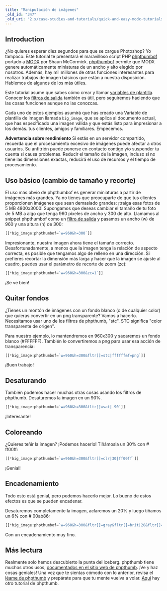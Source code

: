 ```yaml
---
title: "Manipulación de imágenes"
_old_id: "347"
_old_uri: "2.x/case-studies-and-tutorials/quick-and-easy-modx-tutorials/automated-server-side-image-editing"
---
```


## Introduction

¿No quieres esperar diez segundos para que se cargue Photoshop? Yo tampoco. Este tutorial te presentará el maravilloso script PHP [phpthumbof](http://phpthumb.sourceforge.net/)  portado a  [MODX](/extras/phpthumbof "phpThumbOf") por Shaun McCormick.
[phpthumbof](/extras/phpthumbof "phpThumbOf") permite que MODX genere automáticamente miniaturas de un ancho y alto elegido por nosotros. Además, hay mil millones de otras funciones interesantes para realizar trabajos de imagen básicos que están a nuestra disposición. Hablemos de algunos de los más útiles.

Este tutorial asume que sabes cómo crear y llamar [variables de plantilla](building-sites/elements/template-variables "Variables de plantilla"). Conocer los [filtros de salida](building-sites/tag-syntax/output-filters "Filtros de entrada y salida") también es útil, pero seguiremos haciendo que las cosas funcionen aunque  no las conozcas.

Cada uno de estos ejemplos asumirá que has creado una Variable de plantilla de imagen llamada `big_image`, que se aplica al documento actual, que has especificado una imagen válida y que estás listo para impresionar a los demás. tus clientes, amigos y familiares. Empecemos.

**Advertencia sobre rendimiento**
Si estás en un servidor compartido, recuerda que el procesamiento excesivo de imágenes puede afectar a otros usuarios. Su anfitrión puede ponerse en contacto contigo y/o suspender tu cuenta si causa problemas. Reducir el tamaño de la imagen, incluso si no tiene las dimensiones exactas, reducirá el uso de recursos y el tiempo de procesamiento.

## Uso básico (cambio de tamaño y recorte)

El uso más obvio de phpthumbof es generar miniaturas a partir de imágenes más grandes. Ya no tienes que preocuparte de que tus clientes proporcionen imágenes que sean demasiado grandes: ¡traiga esas fotos de 5 MB 4800x3000! Supongamos que deseas cambiar el tamaño de tu foto de 5 MB a algo que tenga 960 píxeles de ancho y 300 de alto. Llamamos al snippet phpthumbof como un [filtro de salida](building-sites/tag-syntax/output-filters "Filtros de entrada y salida") y pasamos un ancho (w) de 960 y una altura (h) de 300:

``` php
[[*big_image:phpthumbof=`w=960&h=300`]]
```

Impresionante, nuestra imagen ahora tiene el tamaño correcto. Desafortunadamente, a menos que la imagen tenga la relación de aspecto correcta, es posible que tengamos algo de relleno en una dirección. Si prefieres recortar la dimensión más larga y hacer que la imagen se ajuste al cuadro, puedes usar el parámetro de recorte de zoom (zc):

``` php
[[*big_image:phpthumbof=`w=960&h=300&zc=1`]]
```

¡Se ve bien!

## Quitar fondos

¿Tienes un montón de imágenes con un fondo blanco (o de cualquier color) que quieras convertir en un png transparente? Vamos a hacerlo. Necesitamos usar uno de los filtros de phpthumb, "stc". STC significa "color transparente de origen".

Para nuestro ejemplo, lo mantendremos en 960x300 y sacaremos un fondo blanco (#FFFFFF). También lo convertiremos a png para usar esa acción de transparencia:

``` php
[[*big_image:phpthumbof=`w=960&h=300&fltr[]=stc|ffffff&f=png`]]
```

¡Buen trabajo!

## Desaturando

También podemos hacer muchas otras cosas usando los filtros de phpthumb. Desaturemos la imagen en un 90%.

``` php
[[*big_image:phpthumbof=`w=960&h=300&fltr[]=sat|-90`]]
```

¡Interesante!

## Coloreando

¿Quieres teñir la imagen? ¡Podemos hacerlo! Tiñámosla un 30% con # ff00ff:

``` php
[[*big_image:phpthumbof=`w=960&h=300&fltr[]=clr|30|ff00ff`]]
```

¡Genial!

## Encadenamiento

Todo esto está genial, pero podemos hacerlo mejor. Lo bueno de estos efectos es que se pueden encadenar.

Desaturemos completamente la imagen, aclaremos un 20% y luego tiñamos un 6% con # 00ab86:

``` php
[[*big_image:phpthumbof=`w=960&h=300&fltr[]=gray&fltr[]=brit|20&fltr[]=clr|6|00ab86`]]
```

Con un encadenamiento muy fino.

## Más lectura

Realmente solo hemos descubierto la punta del iceberg. phpthumb tiene muchos otros usos, [documentados en el sitio web de phpthumb](http://phpthumb.sourceforge.net/). ¡Ve y haz cosas geniales! Una vez que te sientas cómodo con lo anterior, revisa el [léame de phpthumb](http://phpthumb.sourceforge.net/demo/docs/phpthumb.readme.txt) y prepárate para que tu mente vuelva a volar. [Aquí](http://www.belafontecode.com/image-manipulation-with-phpthumbof-in-modx-revolution/) hay otro tutorial de phpthumb.
